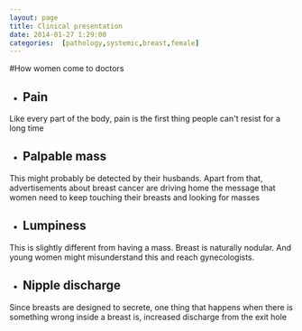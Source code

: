 ```yaml
---
layout: page
title: Clinical presentation
date: 2014-01-27 1:29:00
categories:  [pathology,systemic,breast,female]
---
```


#How women come to doctors
* ## Pain
Like every part of the body, pain is the first thing people can't resist for a long time
* ## Palpable mass
This might probably be detected by their husbands. Apart from that, advertisements about breast cancer are driving home the message that women need to keep touching their breasts and looking for masses
* ## Lumpiness
This is slightly different from having a mass. Breast is naturally nodular. And young women might misunderstand this and reach gynecologists.
* ## Nipple discharge
Since breasts are designed to secrete, one thing that happens when there is something wrong inside a breast is, increased discharge from the exit hole

